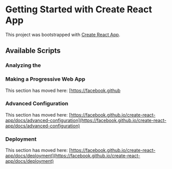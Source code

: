 # Getting Started with Create React App

This project was bootstrapped with [Create React App](https://github.com/facebook/create-react-app).

## Available Scripts




### Analyzing the 



### Making a Progressive Web App

This section has moved here: [https://facebook.github

### Advanced Configuration

This section has moved here: [https://facebook.github.io/create-react-app/docs/advanced-configuration](https://facebook.github.io/create-react-app/docs/advanced-configuration)

### Deployment

This section has moved here: [https://facebook.github.io/create-react-app/docs/deployment](https://facebook.github.io/create-react-app/docs/deployment)


